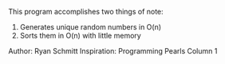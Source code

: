 This program accomplishes two things of note:
1) Generates unique random numbers in O(n)
2) Sorts them in O(n) with little memory

Author: Ryan Schmitt
Inspiration: Programming Pearls Column 1
